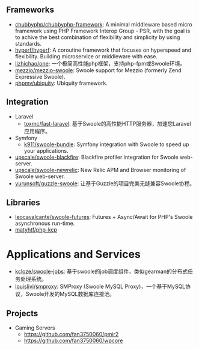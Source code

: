 ## Frameworks

* [chubbyphp/chubbyphp-framework](https://github.com/chubbyphp/chubbyphp-framework): A minimal middleware based micro framework using PHP Framework Interop Group - PSR, with the goal is to achive the best combination of flexibility and simplicity by using standards.
* [hyperf/hyperf](https://github.com/hyperf/hyperf): A coroutine framework that focuses on hyperspeed and flexibility. Building microservice or middleware with ease.
* [lizhichao/one](https://github.com/lizhichao/one): 一个极简高性能php框架，支持php-fpm或Swoole环境。
* [mezzio/mezzio-swoole](https://github.com/mezzio/mezzio-swoole): Swoole support for Mezzio (formerly Zend Expressive Swoole).
* [phpmv/ubiquity](https://github.com/phpMv/ubiquity): Ubiquity framework.

## Integration

* Laravel
    * [toxmc/fast-laravel](https://github.com/toxmc/fast-laravel): 基于Swoole的高性能HTTP服务器，加速您Laravel应用程序。
* Symfony
    * [k911/swoole-bundle](https://github.com/k911/swoole-bundle): Symfony integration with Swoole to speed up your applications.
* [upscale/swoole-blackfire](https://github.com/upscalesoftware/swoole-blackfire): Blackfire profiler integration for Swoole web-server.
* [upscale/swoole-newrelic](https://github.com/upscalesoftware/swoole-newrelic): New Relic APM and Browser monitoring of Swoole web-server.
* [yurunsoft/guzzle-swoole](https://github.com/Yurunsoft/Guzzle-Swoole): 让基于Guzzle的项目完美无缝兼容Swoole协程。

## Libraries

* [leocavalcante/swoole-futures](https://github.com/leocavalcante/swoole-futures): Futures + Async/Await for PHP's Swoole asynchronous run-time.
* [matyhtf/php-kcp](https://github.com/matyhtf/php-kcp)

# Applications and Services

* [kcloze/swoole-jobs](https://github.com/kcloze/swoole-jobs): 基于swoole的job调度组件，类似gearman的分布式任务处理系统。
* [louislivi/smproxy](https://github.com/louislivi/SMProxy): SMProxy (Swoole MySQL Proxy)，一个基于MySQL协议，Swoole开发的MySQL数据库连接池。

## Projects

* Gaming Servers
    * https://github.com/fan3750060/pmir2
    * https://github.com/fan3750060/wpcore

